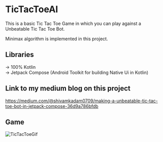 # TicTacToeAI
This is a basic Tic Tac Toe Game in which you can play against a Unbeatable Tic Tac Toe Bot.

Minimax algorithm is implemented in this project.

## Libraries

-> 100% Kotlin  
-> Jetpack Compose (Android Toolkit for building Native Ui in Kotlin)  

## Link to my medium blog on this project
https://medium.com/@shivamkadam0709/making-a-unbeatable-tic-tac-toe-bot-in-jetpack-compose-36d9a786bfdb


## Game
![TicTacToeGif](https://user-images.githubusercontent.com/111723283/229335106-d8d25a5e-b624-4ab3-ab43-3f717c72c3c3.gif)
